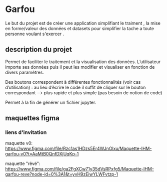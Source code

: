 # Garfou

Le but du projet est de créer une application simplifiant le traiment , la mise en forme/valeur des données
et datasets pour simplifier la tache a toute personne voulant s'exercer .

## description du projet

Permet de faciliter le traitement et la visualisation des données. L’utilisateur importe ses données puis il peut les modifier et visualiser en fonction de divers paramètres.

Des boutons correspondent à différentes fonctionnalités (voir cas d’utilisation) : au lieu d’écrire le code il suffit de cliquer sur le bouton correspondant --> plus rapide et plus simple (pas besoin de notion de code)

Permet à la fin de générer un fichier jupyter.

## maquettes figma

### liens d'invitation

maquette v0:
<https://www.figma.com/file/Rzc1as1HDzs5Er4WJnOlxu/Maquette-IHM-garfou-v0?t=AaMtB0QnfDXjUqKp-1>

maquette "rêvé":
<https://www.figma.com/file/ga2FgXCw71y35dVsRPxfg5/Maquette-IHM-garfou-reve?node-id=0%3A1&t=yvH9zEiwYLWFvtzp-1>
